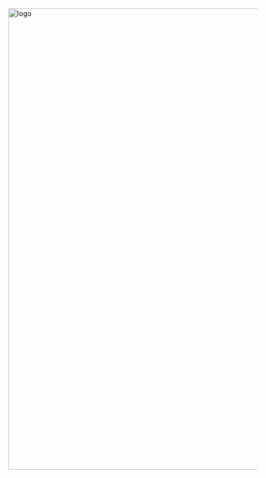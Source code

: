 
<img width="932" alt="logo" src="https://github.com/svetlanasieber/Software-Engineering--Path-SoftUni/assets/135451084/a5c4d8f4-de3b-40d4-8b01-c7db17db4800">

